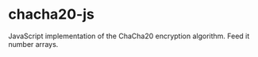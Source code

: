 # chacha20-js
JavaScript implementation of the ChaCha20 encryption algorithm.
Feed it number arrays.
